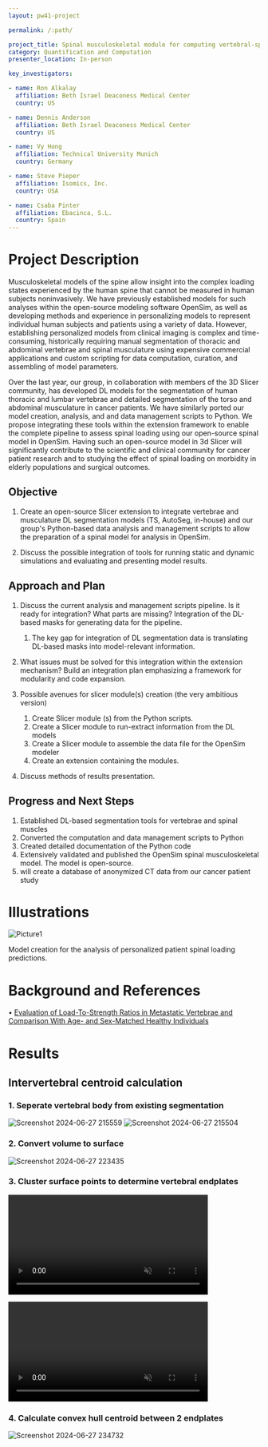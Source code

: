 ```yaml
---
layout: pw41-project

permalink: /:path/

project_title: Spinal musculoskeletal module for computing vertebral-specific loading in daily tasks
category: Quantification and Computation
presenter_location: In-person

key_investigators:

- name: Ron Alkalay
  affiliation: Beth Israel Deaconess Medical Center
  country: US

- name: Dennis Anderson
  affiliation: Beth Israel Deaconess Medical Center
  country: US

- name: Vy Hong
  affiliation: Technical University Munich
  country: Germany

- name: Steve Pieper
  affiliation: Isomics, Inc.
  country: USA

- name: Csaba Pinter
  affiliation: Ebacinca, S.L.
  country: Spain
---
```


# Project Description

<!-- Add a short paragraph describing the project. -->


Musculoskeletal models of the spine allow insight into the complex loading states experienced by the human spine that cannot be measured in human subjects noninvasively. We have previously established models for such analyses within the open-source modeling software OpenSim, as well as developing methods and experience in personalizing models to represent individual human subjects and patients using a variety of data.  However, establishing personalized models from clinical imaging is complex and time-consuming, historically requiring manual segmentation of thoracic and abdominal vertebrae and spinal musculature using expensive commercial applications and custom scripting for data computation, curation, and assembling of model parameters.  

Over the last year, our group, in collaboration with members of the 3D Slicer community, has developed DL models for the segmentation of human thoracic and lumbar vertebrae and detailed segmentation of the torso and abdominal musculature in cancer patients. We have similarly ported our model creation, analysis, and and data management scripts to Python. We propose integrating these tools within the extension framework to enable the complete pipeline to assess spinal loading using our open-source spinal model in OpenSim. Having such an open-source model in 3d Slicer will significantly contribute to the scientific and clinical community for cancer patient research and to studying the effect of spinal loading on morbidity in elderly populations and surgical outcomes. 



## Objective

<!-- Describe here WHAT you would like to achieve (what you will have as end result). -->


1.	Create an open-source Slicer extension to integrate vertebrae and musculature DL segmentation models (TS, AutoSeg, in-house) and our group's Python-based data analysis and management scripts to allow the preparation of a spinal model for analysis in OpenSim. 

2.	Discuss the possible integration of tools for running static and dynamic simulations and evaluating and presenting model results.  



## Approach and Plan

<!-- Describe here HOW you would like to achieve the objectives stated above. -->


1.	Discuss the current analysis and management scripts pipeline. Is it ready for integration? What parts are missing? Integration of the DL-based masks for generating data for the pipeline. 
    1.	The key gap for integration of DL segmentation data is translating DL-based masks into model-relevant information.

2.	What issues must be solved for this integration within the extension mechanism? Build an integration plan emphasizing a framework for modularity and code expansion.

3.	Possible avenues for slicer module(s) creation (the very ambitious version)
    1.	Create Slicer module (s) from the Python scripts.
    2.	Create a Slicer module to run-extract information from the DL models
    3.	Create a Slicer module to assemble the data file for the OpenSim modeler
    4.	Create an extension containing the modules.

4.	Discuss methods of results presentation.



## Progress and Next Steps

<!-- Update this section as you make progress, describing of what you have ACTUALLY DONE.
     If there are specific steps that you could not complete then you can describe them here, too. -->


1. Established DL-based segmentation tools for vertebrae and spinal muscles
2. Converted the computation and data management scripts to Python
3. Created detailed documentation of the Python code
4. Extensively validated and published the OpenSim spinal musculoskeletal model.  The model is open-source.
5. will create a database of anonymized CT data from our cancer patient study



# Illustrations

<!-- Add pictures and links to videos that demonstrate what has been accomplished. -->


![Picture1](https://github.com/NA-MIC/ProjectWeek/assets/49168951/81a8be1a-2648-49a7-ae30-c5043f56f677)

Model creation for the analysis of personalized patient spinal loading predictions.



# Background and References

<!-- If you developed any software, include link to the source code repository.
     If possible, also add links to sample data, and to any relevant publications. -->


•	[Evaluation of Load-To-Strength Ratios in Metastatic Vertebrae and Comparison With Age- and Sex-Matched Healthy Individuals](https://www.frontiersin.org/articles/10.3389/fbioe.2022.866970/full)

# Results

## Intervertebral centroid calculation

### 1. Seperate vertebral body from existing segmentation
   
![Screenshot 2024-06-27 215559](https://github.com/VyHong/ProjectWeek/assets/67245730/af1ea7cd-4eab-43ef-8fd9-945065a09774)
![Screenshot 2024-06-27 215504](https://github.com/VyHong/ProjectWeek/assets/67245730/c3dc9282-38e0-486d-ba76-9be863ada80f)

### 2. Convert volume to surface
![Screenshot 2024-06-27 223435](https://github.com/VyHong/ProjectWeek/assets/67245730/9d717ed2-cf1f-47e4-9e73-6fe34f40eb7a)
 
### 3. Cluster surface points to determine vertebral endplates
 <video
   controls muted
   src="https://github.com/VyHong/ProjectWeek/assets/67245730/31f20f15-4b6c-4820-b90c-9e7791f45b1d"
   style="max-height:640px; min-height: 200px">
 </video>

<video
   controls muted
   src="https://github.com/VyHong/ProjectWeek/assets/67245730/f01e4596-3cd7-4d84-b45b-2801e850fdd2"
   style="max-height:640px; min-height: 200px">
 </video>

### 4. Calculate convex hull centroid between 2 endplates

![Screenshot 2024-06-27 234732](https://github.com/VyHong/ProjectWeek/assets/67245730/2c0d1065-1b19-4517-9b6a-542a10916cd6)

